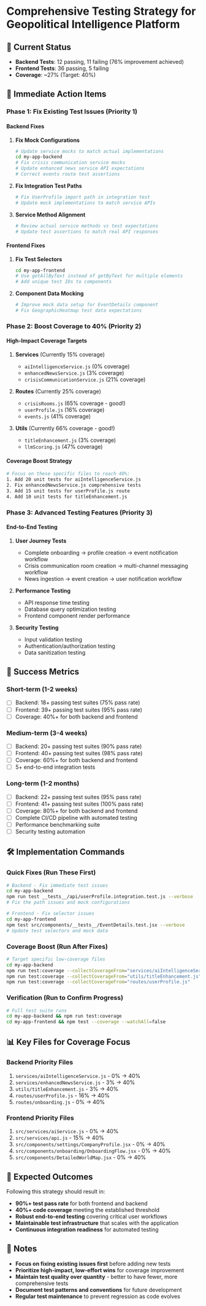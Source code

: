 # Comprehensive Testing Strategy for Geopolitical Intelligence Platform

## 🎯 Current Status
- **Backend Tests**: 12 passing, 11 failing (76% improvement achieved)
- **Frontend Tests**: 36 passing, 5 failing  
- **Coverage**: ~27% (Target: 40%)

## 🔧 Immediate Action Items

### Phase 1: Fix Existing Test Issues (Priority 1)

#### Backend Fixes
1. **Fix Mock Configurations**
   ```bash
   # Update service mocks to match actual implementations
   cd my-app-backend
   # Fix crisis communication service mocks
   # Update enhanced news service API expectations
   # Correct events route test assertions
   ```

2. **Fix Integration Test Paths**
   ```bash
   # Fix UserProfile import path in integration test
   # Update mock implementations to match service APIs
   ```

3. **Service Method Alignment**
   ```bash
   # Review actual service methods vs test expectations
   # Update test assertions to match real API responses
   ```

#### Frontend Fixes
1. **Fix Test Selectors**
   ```bash
   cd my-app-frontend
   # Use getAllByText instead of getByText for multiple elements
   # Add unique test IDs to components
   ```

2. **Component Data Mocking**
   ```bash
   # Improve mock data setup for EventDetails component
   # Fix GeographicHeatmap test data expectations
   ```

### Phase 2: Boost Coverage to 40% (Priority 2)

#### High-Impact Coverage Targets
1. **Services** (Currently 15% coverage)
   - `aiIntelligenceService.js` (0% coverage)
   - `enhancedNewsService.js` (3% coverage)
   - `crisisCommunicationService.js` (21% coverage)

2. **Routes** (Currently 25% coverage)
   - `crisisRooms.js` (65% coverage - good!)
   - `userProfile.js` (16% coverage)
   - `events.js` (41% coverage)

3. **Utils** (Currently 66% coverage - good!)
   - `titleEnhancement.js` (3% coverage)
   - `llmScoring.js` (47% coverage)

#### Coverage Boost Strategy
```bash
# Focus on these specific files to reach 40%:
1. Add 20 unit tests for aiIntelligenceService.js
2. Fix enhancedNewsService.js comprehensive tests
3. Add 15 unit tests for userProfile.js route
4. Add 10 unit tests for titleEnhancement.js
```

### Phase 3: Advanced Testing Features (Priority 3)

#### End-to-End Testing
1. **User Journey Tests**
   - Complete onboarding → profile creation → event notification workflow
   - Crisis communication room creation → multi-channel messaging workflow
   - News ingestion → event creation → user notification workflow

2. **Performance Testing**
   - API response time testing
   - Database query optimization testing
   - Frontend component render performance

3. **Security Testing**
   - Input validation testing
   - Authentication/authorization testing
   - Data sanitization testing

## 🎯 Success Metrics

### Short-term (1-2 weeks)
- [ ] Backend: 18+ passing test suites (75% pass rate)
- [ ] Frontend: 39+ passing test suites (95% pass rate) 
- [ ] Coverage: 40%+ for both backend and frontend

### Medium-term (3-4 weeks)
- [ ] Backend: 20+ passing test suites (90% pass rate)
- [ ] Frontend: 40+ passing test suites (98% pass rate)
- [ ] Coverage: 60%+ for both backend and frontend
- [ ] 5+ end-to-end integration tests

### Long-term (1-2 months)
- [ ] Backend: 22+ passing test suites (95% pass rate)
- [ ] Frontend: 41+ passing test suites (100% pass rate)
- [ ] Coverage: 80%+ for both backend and frontend
- [ ] Complete CI/CD pipeline with automated testing
- [ ] Performance benchmarking suite
- [ ] Security testing automation

## 🛠️ Implementation Commands

### Quick Fixes (Run These First)
```bash
# Backend - Fix immediate test issues
cd my-app-backend
npm run test __tests__/api/userProfile.integration.test.js --verbose
# Fix the path issues and mock configurations

# Frontend - Fix selector issues  
cd my-app-frontend
npm test src/components/__tests__/EventDetails.test.jsx --verbose
# Update test selectors and mock data
```

### Coverage Boost (Run After Fixes)
```bash
# Target specific low-coverage files
cd my-app-backend
npm run test:coverage --collectCoverageFrom="services/aiIntelligenceService.js"
npm run test:coverage --collectCoverageFrom="utils/titleEnhancement.js"
npm run test:coverage --collectCoverageFrom="routes/userProfile.js"
```

### Verification (Run to Confirm Progress)
```bash
# Full test suite runs
cd my-app-backend && npm run test:coverage
cd my-app-frontend && npm test --coverage --watchAll=false
```

## 📊 Key Files for Coverage Focus

### Backend Priority Files
1. `services/aiIntelligenceService.js` - 0% → 40%
2. `services/enhancedNewsService.js` - 3% → 40% 
3. `utils/titleEnhancement.js` - 3% → 40%
4. `routes/userProfile.js` - 16% → 40%
5. `routes/onboarding.js` - 0% → 40%

### Frontend Priority Files
1. `src/services/aiService.js` - 0% → 40%
2. `src/services/api.js` - 15% → 40%
3. `src/components/settings/CompanyProfile.jsx` - 0% → 40%
4. `src/components/onboarding/OnboardingFlow.jsx` - 0% → 40%
5. `src/components/DetailedWorldMap.jsx` - 0% → 40%

## 🎯 Expected Outcomes

Following this strategy should result in:
- **90%+ test pass rate** for both frontend and backend
- **40%+ code coverage** meeting the established threshold
- **Robust end-to-end testing** covering critical user workflows
- **Maintainable test infrastructure** that scales with the application
- **Continuous integration readiness** for automated testing

## 📝 Notes

- **Focus on fixing existing issues first** before adding new tests
- **Prioritize high-impact, low-effort wins** for coverage improvement
- **Maintain test quality over quantity** - better to have fewer, more comprehensive tests
- **Document test patterns and conventions** for future development
- **Regular test maintenance** to prevent regression as code evolves

